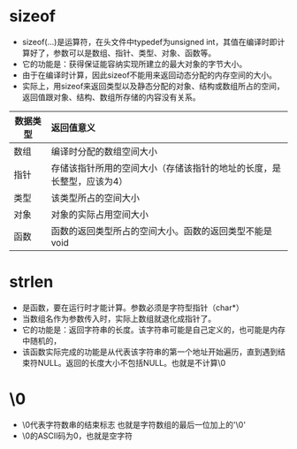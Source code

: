 # sizeof
- sizeof(...)是运算符，在头文件中typedef为unsigned int，其值在编译时即计算好了，参数可以是数组、指针、类型、对象、函数等。
- 它的功能是：获得保证能容纳实现所建立的最大对象的字节大小。
- 由于在编译时计算，因此sizeof不能用来返回动态分配的内存空间的大小。
- 实际上，用sizeof来返回类型以及静态分配的对象、结构或数组所占的空间，返回值跟对象、结构、数组所存储的内容没有关系。

| 数据类型        |返回值意义           | 
| ------------- |:-------------|
|数组 |编译时分配的数组空间大小 | 
|指针 |存储该指针所用的空间大小（存储该指针的地址的长度，是长整型，应该为4）| 
|类型 |该类型所占的空间大小 |
|对象 |对象的实际占用空间大小 |
|函数 |函数的返回类型所占的空间大小。函数的返回类型不能是void |

 

# strlen
- 是函数，要在运行时才能计算。参数必须是字符型指针（char*）
- 当数组名作为参数传入时，实际上数组就退化成指针了。
- 它的功能是：返回字符串的长度。该字符串可能是自己定义的，也可能是内存中随机的，
- 该函数实际完成的功能是从代表该字符串的第一个地址开始遍历，直到遇到结束符NULL。返回的长度大小不包括NULL。也就是不计算\0


# \0
- \0代表字符数串的结束标志 也就是字符数组的最后一位加上的'\0'
-  \0的ASCII码为0，也就是空字符
